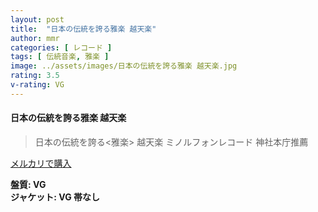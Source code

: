 ```yaml
---
layout: post
title:  "日本の伝統を誇る雅楽 越天楽"
author: mmr
categories: [ レコード ]
tags: [ 伝統音楽, 雅楽 ]
image: ../assets/images/日本の伝統を誇る雅楽 越天楽.jpg
rating: 3.5
v-rating: VG
---
```


#### 日本の伝統を誇る雅楽 越天楽

> 日本の伝統を誇る<雅楽> 越天楽 
> ミノルフォンレコード 
> 神社本庁推薦

[メルカリで購入](https://jp.mercari.com/item/m63383553846)


<div class="mt-4 mb-4 d-flex align-items-center">
<strong class="mr-1">盤質: VG</strong>
</div>
<div class="mt-4 mb-4 d-flex align-items-center">
<strong class="mr-1">ジャケット: VG 帯なし</strong>
</div>